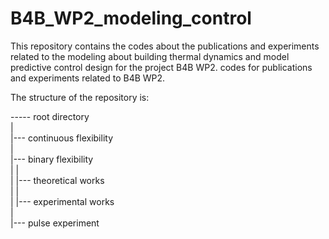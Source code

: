 # B4B_WP2_modeling_control
This repository contains the codes about the publications and experiments related to the modeling about building thermal dynamics and model predictive control design for the project B4B WP2.
codes for publications and experiments related to B4B WP2.

The structure of the repository is:

----- root directory  
      |  
      |--- continuous flexibility   
      |  
      |--- binary flexibility  
      |    |  
      |    |--- theoretical works  
      |    |  
      |    |--- experimental works  
      |  
      |--- pulse experiment  
